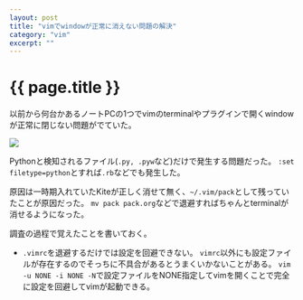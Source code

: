 ```yaml
---
layout: post
title: "vimでwindowが正常に消えない問題の解決"
category: "vim"
excerpt: ""
---
```


# {{ page.title }}

以前から何台かあるノートPCの1つでvimのterminalやプラグインで開くwindowが正常に閉じない問題がでていた。

![](https://teratail-v2.storage.googleapis.com/uploads/contributed_images/5c0e56e4af63e51400699dfae7da19c8.gif)

Pythonと検知されるファイル(`.py, .pyw`など)だけで発生する問題だった。
`:set filetype=python`とすれば`.rb`などでも発生した。

原因は一時期入れていたKiteが正しく消せて無く、`~/.vim/pack`として残っていたことが原因だった。
`mv pack pack.org`などで退避すればちゃんとterminalが消せるようになった。

調査の過程で覚えたことを書いておく。

- `.vimrc`を退避するだけでは設定を回避できない。
  `vimrc`以外にも設定ファイルが存在するのでそっちに不具合があるとうまくいかないことがある。
  `vim -u NONE -i NONE -N`で設定ファイルをNONE指定してvimを開くことで完全に設定を回避してvimが起動できる。
